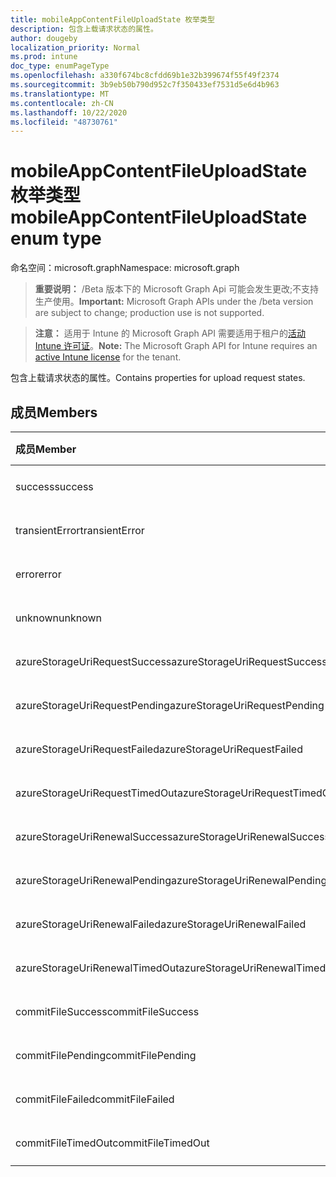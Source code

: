 ```yaml
---
title: mobileAppContentFileUploadState 枚举类型
description: 包含上载请求状态的属性。
author: dougeby
localization_priority: Normal
ms.prod: intune
doc_type: enumPageType
ms.openlocfilehash: a330f674bc8cfdd69b1e32b399674f55f49f2374
ms.sourcegitcommit: 3b9eb50b790d952c7f350433ef7531d5e6d4b963
ms.translationtype: MT
ms.contentlocale: zh-CN
ms.lasthandoff: 10/22/2020
ms.locfileid: "48730761"
---
```

# <a name="mobileappcontentfileuploadstate-enum-type"></a><span data-ttu-id="8bdd0-103">mobileAppContentFileUploadState 枚举类型</span><span class="sxs-lookup"><span data-stu-id="8bdd0-103">mobileAppContentFileUploadState enum type</span></span>

<span data-ttu-id="8bdd0-104">命名空间：microsoft.graph</span><span class="sxs-lookup"><span data-stu-id="8bdd0-104">Namespace: microsoft.graph</span></span>

> <span data-ttu-id="8bdd0-105">**重要说明：** /Beta 版本下的 Microsoft Graph Api 可能会发生更改;不支持生产使用。</span><span class="sxs-lookup"><span data-stu-id="8bdd0-105">**Important:** Microsoft Graph APIs under the /beta version are subject to change; production use is not supported.</span></span>

> <span data-ttu-id="8bdd0-106">**注意：** 适用于 Intune 的 Microsoft Graph API 需要适用于租户的[活动 Intune 许可证](https://go.microsoft.com/fwlink/?linkid=839381)。</span><span class="sxs-lookup"><span data-stu-id="8bdd0-106">**Note:** The Microsoft Graph API for Intune requires an [active Intune license](https://go.microsoft.com/fwlink/?linkid=839381) for the tenant.</span></span>

<span data-ttu-id="8bdd0-107">包含上载请求状态的属性。</span><span class="sxs-lookup"><span data-stu-id="8bdd0-107">Contains properties for upload request states.</span></span>

## <a name="members"></a><span data-ttu-id="8bdd0-108">成员</span><span class="sxs-lookup"><span data-stu-id="8bdd0-108">Members</span></span>
|<span data-ttu-id="8bdd0-109">成员</span><span class="sxs-lookup"><span data-stu-id="8bdd0-109">Member</span></span>|<span data-ttu-id="8bdd0-110">值</span><span class="sxs-lookup"><span data-stu-id="8bdd0-110">Value</span></span>|<span data-ttu-id="8bdd0-111">说明</span><span class="sxs-lookup"><span data-stu-id="8bdd0-111">Description</span></span>|
|:---|:---|:---|
|<span data-ttu-id="8bdd0-112">success</span><span class="sxs-lookup"><span data-stu-id="8bdd0-112">success</span></span>|<span data-ttu-id="8bdd0-113">0</span><span class="sxs-lookup"><span data-stu-id="8bdd0-113">0</span></span>|<span data-ttu-id="8bdd0-114">尚未记录</span><span class="sxs-lookup"><span data-stu-id="8bdd0-114">Not yet documented</span></span>|
|<span data-ttu-id="8bdd0-115">transientError</span><span class="sxs-lookup"><span data-stu-id="8bdd0-115">transientError</span></span>|<span data-ttu-id="8bdd0-116">1</span><span class="sxs-lookup"><span data-stu-id="8bdd0-116">1</span></span>|<span data-ttu-id="8bdd0-117">尚未记录</span><span class="sxs-lookup"><span data-stu-id="8bdd0-117">Not yet documented</span></span>|
|<span data-ttu-id="8bdd0-118">error</span><span class="sxs-lookup"><span data-stu-id="8bdd0-118">error</span></span>|<span data-ttu-id="8bdd0-119">双面</span><span class="sxs-lookup"><span data-stu-id="8bdd0-119">2</span></span>|<span data-ttu-id="8bdd0-120">尚未记录</span><span class="sxs-lookup"><span data-stu-id="8bdd0-120">Not yet documented</span></span>|
|<span data-ttu-id="8bdd0-121">unknown</span><span class="sxs-lookup"><span data-stu-id="8bdd0-121">unknown</span></span>|<span data-ttu-id="8bdd0-122">第三章</span><span class="sxs-lookup"><span data-stu-id="8bdd0-122">3</span></span>|<span data-ttu-id="8bdd0-123">尚未记录</span><span class="sxs-lookup"><span data-stu-id="8bdd0-123">Not yet documented</span></span>|
|<span data-ttu-id="8bdd0-124">azureStorageUriRequestSuccess</span><span class="sxs-lookup"><span data-stu-id="8bdd0-124">azureStorageUriRequestSuccess</span></span>|<span data-ttu-id="8bdd0-125">100</span><span class="sxs-lookup"><span data-stu-id="8bdd0-125">100</span></span>|<span data-ttu-id="8bdd0-126">尚未记录</span><span class="sxs-lookup"><span data-stu-id="8bdd0-126">Not yet documented</span></span>|
|<span data-ttu-id="8bdd0-127">azureStorageUriRequestPending</span><span class="sxs-lookup"><span data-stu-id="8bdd0-127">azureStorageUriRequestPending</span></span>|<span data-ttu-id="8bdd0-128">101</span><span class="sxs-lookup"><span data-stu-id="8bdd0-128">101</span></span>|<span data-ttu-id="8bdd0-129">尚未记录</span><span class="sxs-lookup"><span data-stu-id="8bdd0-129">Not yet documented</span></span>|
|<span data-ttu-id="8bdd0-130">azureStorageUriRequestFailed</span><span class="sxs-lookup"><span data-stu-id="8bdd0-130">azureStorageUriRequestFailed</span></span>|<span data-ttu-id="8bdd0-131">102</span><span class="sxs-lookup"><span data-stu-id="8bdd0-131">102</span></span>|<span data-ttu-id="8bdd0-132">尚未记录</span><span class="sxs-lookup"><span data-stu-id="8bdd0-132">Not yet documented</span></span>|
|<span data-ttu-id="8bdd0-133">azureStorageUriRequestTimedOut</span><span class="sxs-lookup"><span data-stu-id="8bdd0-133">azureStorageUriRequestTimedOut</span></span>|<span data-ttu-id="8bdd0-134">103</span><span class="sxs-lookup"><span data-stu-id="8bdd0-134">103</span></span>|<span data-ttu-id="8bdd0-135">尚未记录</span><span class="sxs-lookup"><span data-stu-id="8bdd0-135">Not yet documented</span></span>|
|<span data-ttu-id="8bdd0-136">azureStorageUriRenewalSuccess</span><span class="sxs-lookup"><span data-stu-id="8bdd0-136">azureStorageUriRenewalSuccess</span></span>|<span data-ttu-id="8bdd0-137">200</span><span class="sxs-lookup"><span data-stu-id="8bdd0-137">200</span></span>|<span data-ttu-id="8bdd0-138">尚未记录</span><span class="sxs-lookup"><span data-stu-id="8bdd0-138">Not yet documented</span></span>|
|<span data-ttu-id="8bdd0-139">azureStorageUriRenewalPending</span><span class="sxs-lookup"><span data-stu-id="8bdd0-139">azureStorageUriRenewalPending</span></span>|<span data-ttu-id="8bdd0-140">201</span><span class="sxs-lookup"><span data-stu-id="8bdd0-140">201</span></span>|<span data-ttu-id="8bdd0-141">尚未记录</span><span class="sxs-lookup"><span data-stu-id="8bdd0-141">Not yet documented</span></span>|
|<span data-ttu-id="8bdd0-142">azureStorageUriRenewalFailed</span><span class="sxs-lookup"><span data-stu-id="8bdd0-142">azureStorageUriRenewalFailed</span></span>|<span data-ttu-id="8bdd0-143">202</span><span class="sxs-lookup"><span data-stu-id="8bdd0-143">202</span></span>|<span data-ttu-id="8bdd0-144">尚未记录</span><span class="sxs-lookup"><span data-stu-id="8bdd0-144">Not yet documented</span></span>|
|<span data-ttu-id="8bdd0-145">azureStorageUriRenewalTimedOut</span><span class="sxs-lookup"><span data-stu-id="8bdd0-145">azureStorageUriRenewalTimedOut</span></span>|<span data-ttu-id="8bdd0-146">203</span><span class="sxs-lookup"><span data-stu-id="8bdd0-146">203</span></span>|<span data-ttu-id="8bdd0-147">尚未记录</span><span class="sxs-lookup"><span data-stu-id="8bdd0-147">Not yet documented</span></span>|
|<span data-ttu-id="8bdd0-148">commitFileSuccess</span><span class="sxs-lookup"><span data-stu-id="8bdd0-148">commitFileSuccess</span></span>|<span data-ttu-id="8bdd0-149">300</span><span class="sxs-lookup"><span data-stu-id="8bdd0-149">300</span></span>|<span data-ttu-id="8bdd0-150">尚未记录</span><span class="sxs-lookup"><span data-stu-id="8bdd0-150">Not yet documented</span></span>|
|<span data-ttu-id="8bdd0-151">commitFilePending</span><span class="sxs-lookup"><span data-stu-id="8bdd0-151">commitFilePending</span></span>|<span data-ttu-id="8bdd0-152">301</span><span class="sxs-lookup"><span data-stu-id="8bdd0-152">301</span></span>|<span data-ttu-id="8bdd0-153">尚未记录</span><span class="sxs-lookup"><span data-stu-id="8bdd0-153">Not yet documented</span></span>|
|<span data-ttu-id="8bdd0-154">commitFileFailed</span><span class="sxs-lookup"><span data-stu-id="8bdd0-154">commitFileFailed</span></span>|<span data-ttu-id="8bdd0-155">302</span><span class="sxs-lookup"><span data-stu-id="8bdd0-155">302</span></span>|<span data-ttu-id="8bdd0-156">尚未记录</span><span class="sxs-lookup"><span data-stu-id="8bdd0-156">Not yet documented</span></span>|
|<span data-ttu-id="8bdd0-157">commitFileTimedOut</span><span class="sxs-lookup"><span data-stu-id="8bdd0-157">commitFileTimedOut</span></span>|<span data-ttu-id="8bdd0-158">303</span><span class="sxs-lookup"><span data-stu-id="8bdd0-158">303</span></span>|<span data-ttu-id="8bdd0-159">尚未记录</span><span class="sxs-lookup"><span data-stu-id="8bdd0-159">Not yet documented</span></span>|





